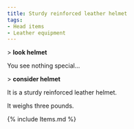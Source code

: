 ```yaml
---
title: Sturdy reinforced leather helmet
tags:
- Head items
- Leather equipment
---
```


\> **look helmet**

You see nothing special...

\> **consider helmet**

It is a sturdy reinforced leather helmet.

It weighs three pounds.

{% include Items.md %}
